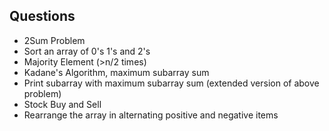## Questions

- 2Sum Problem
- Sort an array of 0's 1's and 2's
- Majority Element (>n/2 times)
- Kadane's Algorithm, maximum subarray sum
- Print subarray with maximum subarray sum (extended version of above problem)
- Stock Buy and Sell
- Rearrange the array in alternating positive and negative items
